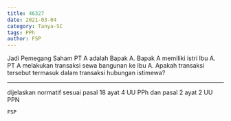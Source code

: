 ```yaml
---
title: 46327
date: 2021-03-04
category: Tanya-SC
tags: PPh
author: FSP
---
```


Jadi Pemegang Saham PT A adalah Bapak A. Bapak A memiliki istri Ibu A. PT A melakukan transaksi sewa bangunan ke Ibu A. Apakah transaksi tersebut termasuk dalam transaksi hubungan istimewa?

---

dijelaskan normatif sesuai pasal 18 ayat 4 UU PPh dan pasal 2 ayat 2 UU PPN

`FSP`
